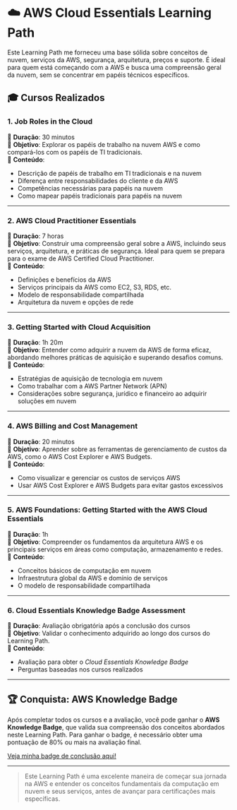 # ☁️ AWS Cloud Essentials Learning Path

Este Learning Path me forneceu uma base sólida sobre conceitos de nuvem, serviços da AWS, segurança, arquitetura, preços e suporte. É ideal para quem está começando com a AWS e busca uma compreensão geral da nuvem, sem se concentrar em papéis técnicos específicos.

## 🎓 Cursos Realizados

### 1. **Job Roles in the Cloud**  
📅 **Duração**: 30 minutos  
🔑 **Objetivo**: Explorar os papéis de trabalho na nuvem AWS e como compará-los com os papéis de TI tradicionais.  
📖 **Conteúdo**:  
- Descrição de papéis de trabalho em TI tradicionais e na nuvem  
- Diferença entre responsabilidades do cliente e da AWS  
- Competências necessárias para papéis na nuvem  
- Como mapear papéis tradicionais para papéis na nuvem  

---

### 2. **AWS Cloud Practitioner Essentials**  
📅 **Duração**: 7 horas  
🔑 **Objetivo**: Construir uma compreensão geral sobre a AWS, incluindo seus serviços, arquitetura, e práticas de segurança. Ideal para quem se prepara para o exame de AWS Certified Cloud Practitioner.  
📖 **Conteúdo**:  
- Definições e benefícios da AWS  
- Serviços principais da AWS como EC2, S3, RDS, etc.  
- Modelo de responsabilidade compartilhada  
- Arquitetura da nuvem e opções de rede  

---

### 3. **Getting Started with Cloud Acquisition**  
📅 **Duração**: 1h 20m  
🔑 **Objetivo**: Entender como adquirir a nuvem da AWS de forma eficaz, abordando melhores práticas de aquisição e superando desafios comuns.  
📖 **Conteúdo**:  
- Estratégias de aquisição de tecnologia em nuvem  
- Como trabalhar com a AWS Partner Network (APN)  
- Considerações sobre segurança, jurídico e financeiro ao adquirir soluções em nuvem  

---

### 4. **AWS Billing and Cost Management**  
📅 **Duração**: 20 minutos  
🔑 **Objetivo**: Aprender sobre as ferramentas de gerenciamento de custos da AWS, como o AWS Cost Explorer e AWS Budgets.  
📖 **Conteúdo**:  
- Como visualizar e gerenciar os custos de serviços AWS  
- Usar AWS Cost Explorer e AWS Budgets para evitar gastos excessivos  

---

### 5. **AWS Foundations: Getting Started with the AWS Cloud Essentials**  
📅 **Duração**: 1h  
🔑 **Objetivo**: Compreender os fundamentos da arquitetura AWS e os principais serviços em áreas como computação, armazenamento e redes.  
📖 **Conteúdo**:  
- Conceitos básicos de computação em nuvem  
- Infraestrutura global da AWS e domínio de serviços  
- O modelo de responsabilidade compartilhada  

---

### 6. **Cloud Essentials Knowledge Badge Assessment**  
📅 **Duração**: Avaliação obrigatória após a conclusão dos cursos  
🔑 **Objetivo**: Validar o conhecimento adquirido ao longo dos cursos do Learning Path.  
📖 **Conteúdo**:  
- Avaliação para obter o *Cloud Essentials Knowledge Badge*  
- Perguntas baseadas nos cursos realizados  
---

## 🏆 Conquista: **AWS Knowledge Badge**

Após completar todos os cursos e a avaliação, você pode ganhar o **AWS Knowledge Badge**, que valida sua compreensão dos conceitos abordados neste Learning Path. Para ganhar o badge, é necessário obter uma pontuação de 80% ou mais na avaliação final.

[Veja minha badge de conclusão aqui!](https://www.credly.com/badges/d94101f3-1ef0-4305-9f6b-b43acde65578/public_url)

---

> Este Learning Path é uma excelente maneira de começar sua jornada na AWS e entender os conceitos fundamentais da computação em nuvem e seus serviços, antes de avançar para certificações mais específicas.
